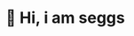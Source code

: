 # 👋 Hi, i am seggs

<!---
mailpakokok/mailpakokok is a ✨ special ✨ repository because its `README.md` (this file) appears on your GitHub profile.
You can click the Preview link to take a look at your changes.
--->
